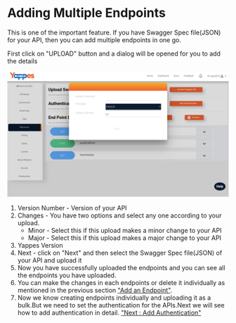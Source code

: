 Adding Multiple Endpoints
=========================

This is one of the important feature. If you have Swagger Spec
file(JSON) for your API, then you can add multiple endpoints in one go.

First click on "UPLOAD" button and a dialog will be opened for you to
add the details

![](images/existing_api/existing_api_resources_swagger_08.png)

1.  Version Number - Version of your API
2.  Changes - You have two options and select any one according to your
    upload.
    -   Minor - Select this if this upload makes a minor change to your
        API
    -   Major - Select this if this upload makes a major change to your
        API
3.  Yappes Version
4.  Next - click on "Next" and then select the Swagger Spec file(JSON)
    of your API and upload it
5.  Now you have successfully uploaded the endpoints and you can see all
    the endpoints you have uploaded.
6.  You can make the changes in each endpoints or delete it individually
    as mentioned in the previous section ["Add an
    Endpoint"](addendpoint).
7.  Now we know creating endpoints individually and uploading it as a
    bulk.But we need to set the authentication for the APIs.Next we will
    see how to add authentication in detail. ["Next : Add
    Authentication"](addauth)
